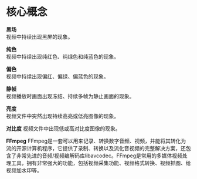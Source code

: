 # 核心概念  

**黑场**  
视频中持续出现黑屏的现象。

**纯色**  
视频中持续出现纯红色、纯绿色和纯蓝色的现象。

**偏色**  
视频中持续出现偏红、偏绿、偏蓝色的现象。

**静帧**  
视频播放时画面出现冻结、持续多帧为静止画面的现象。

**亮度**  
视频文件中突然出现持续高亮或低亮图像的现象。

**对比度**
视频文件中出现低或高对比度图像的现象。

**FFmpeg**
FFmpeg是一套可以用来记录、转换数字音频、视频，并能将其转化为流的开源计算机程序，它提供了录制、转换以及流化音视频的完整解决方案，还包含了非常先进的音频/视频编解码库libavcodec。FFmpeg是常用的多媒体视频处理工具，拥有非常强大的功能，包括视频采集功能、视频格式转换、视频抓图、给视频加水印等。

